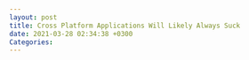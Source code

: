 ```yaml
---
layout: post
title: Cross Platform Applications Will Likely Always Suck
date: 2021-03-28 02:34:38 +0300
Categories:
---
```

